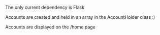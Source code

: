 The only current dependency is Flask

Accounts are created and held in an array in the AccountHolder class :)

Accounts are displayed on the /home page
